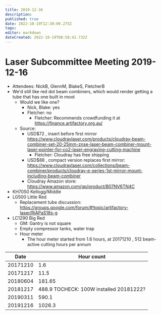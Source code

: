 ```yaml
---
title: 2019-12-16
description: 
published: true
date: 2022-10-19T12:30:09.275Z
tags: 
editor: markdown
dateCreated: 2022-10-19T08:58:42.732Z
---
```


# Laser Subcommittee Meeting 2019-12-16

-   Attendees: NickB, GlennM, BlakeS, FletcherB
-   We'd still like red dot beam combiners, which would render getting a tube that has one built in moot
    -   Would we like one?
        -   Nick, Blake: yes
        -   Fletcher: no
            -   Fletcher: Recommends crowdfunding it at <https://finance.artifactory.org.au/>
    -   Source:
        -   USD\$72 , insert before first mirror <https://www.cloudraylaser.com/products/cloudray-beam-combiner-set-20-25mm-znse-laser-beam-combiner-mount-laser-pointer-for-co2-laser-engraving-cutting-machine>
            -   Fletcher: Cloudray has free shipping
        -   USD\$88 , compact version replaces first mirror: <https://www.cloudraylaser.com/collections/beam-combiner/products/cloudray-e-series-1st-mirror-mount-including-beam-combiner>
        -   Cloudray Amazon store: <https://www.amazon.com/gp/product/B07NV6TN4C>
-   KH7050 Kellogg/Middle
-   LG500 Little Red
    -   Replacement tube discussion: <https://groups.google.com/forum/#!topic/artifactory-laser/RiAPaS18s-g>
-   LC1290 Big Red
    -   GM: Gantry is not square
    -   Empty compressor tanks, water trap
    -   Hour meter
        -   The hour meter started from 1.6 hours, at 20171210 , 512 beam-active cutting hours per annum

| Date     | Hour count                              |
|----------|-----------------------------------------|
| 20171210 | 1.6                                     |
| 20171217 | 11.5                                    |
| 20180604 | 181.65                                  |
| 20181217 | 488.9 TOCHECK: 100W installed 20181222? |
| 20190311 | 590.1                                   |
| 20191216 | 1026.3                                  |
